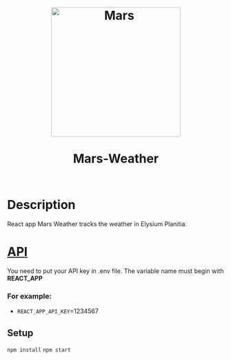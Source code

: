 <h1 align="center">
    <a href="https://github.com/I-Atlas/Mars-Weather">
    <img src="https://imgur.com/mUr5aks.png" width="300" alt="Mars">
    </a>
    <br>
    <br>
    Mars-Weather
    <br>
    <br>
</h1>

# Description

React app Mars Weather tracks the weather in Elysium Planitia.

# [API](https://api.nasa.gov/)

You need to put your API key in .env file.
The variable name must begin with **REACT_APP**

### For example:

* `REACT_APP_API_KEY`=1234567

## Setup

`npm install`
`npm start`
